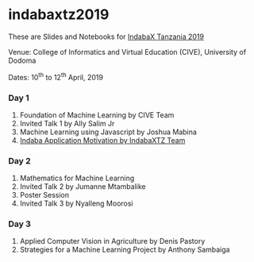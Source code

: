 # indabaxtz2019
These are Slides and Notebooks for [IndabaX Tanzania 2019](http://indabatz.ml/)

Venue: College of Informatics and Virtual Education (CIVE), University of Dodoma

Dates: 10<sup>th</sup> to 12<sup>th</sup> April, 2019

### Day 1
1. Foundation of Machine Learning by CIVE Team
2. Invited Talk 1 by Ally Salim Jr
3. Machine Learning using Javascript by Joshua Mabina
4. [Indaba Application Motivation by IndabaXTZ Team](https://github.com/twiga2/indabaxtz2019/talks/AI_Africa.pdf)

### Day 2
1. Mathematics for Machine Learning
2. Invited Talk 2 by Jumanne Mtambalike
3. Poster Session
4. Invited Talk 3 by Nyalleng Moorosi

### Day 3
1. Applied Computer Vision in Agriculture by Denis Pastory
2. Strategies for a Machine Learning Project by Anthony Sambaiga
